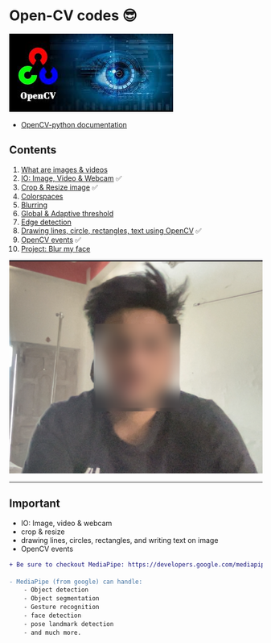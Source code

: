 # Open-CV codes 😎

![opencv](./assets/opencv.jpeg)

- [OpenCV-python documentation](https://opencv24-python-tutorials.readthedocs.io/en/latest/py_tutorials/py_tutorials.html)

## Contents

1. [What are images & videos](./01-what-are-images-and-videos/)
2. [IO: Image, Video & Webcam](./02-io-image-video-webcam/) ✅
3. [Crop & Resize image](./03-resize-and-crop/) ✅
4. [Colorspaces](./04-colorspace/)
5. [Blurring](./05-blurring/)
6. [Global & Adaptive threshold](./06-global-and-adaptive-threshold/)
7. [Edge detection](./07-edge-detection/)
8. [Drawing lines, circle, rectangles, text using OpenCV](./08-drawing-using-opencv/) ✅
9. [OpenCV events](./09-opencv-events/) ✅
10. [Project: Blur my face](./project-Blur-My-Face/)

![blurred face](./assets/blurred-face.png)

---

## Important

- IO: Image, video & webcam
- crop & resize
- drawing lines, circles, rectangles, and writing text on image
- OpenCV events

```diff
+ Be sure to checkout MediaPipe: https://developers.google.com/mediapipe

- MediaPipe (from google) can handle:
    - Object detection
    - Object segmentation
    - Gesture recognition
    - face detection
    - pose landmark detection
    - and much more.

```
